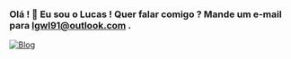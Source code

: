 ### Olá ! 👋 Eu sou o Lucas !  Quer falar comigo ? Mande um e-mail para lgwl91@outlook.com .

[![Blog](https://img.shields.io/badge/LinkedIn-0077B5?style=for-the-badge&logo=linkedin&logoColor=white)](https://www.linkedin.com/in/lgwl91/)
